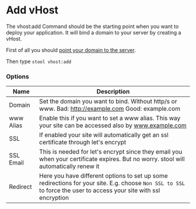 # Add vHost

The vhost:add Command should be the starting point when you want to deploy your application. It will bind a domain to your server by creating a vHost.

First of all you should [point your domain to the server](https://www.digitalocean.com/docs/networking/dns/quickstart/).

Then type `stool vhost:add`

### Options

|Name|Description|
|---|---|
|Domain|Set the domain you want to bind. Without http/s or www. Bad: http://example.com Good: example.com|
|www Alias|Enable this if you want to set a www alias. This way your site can be accessed also by www.example.com|
|SSL|If enabled your site will automatically get an ssl certificate through let's encrypt|
|SSL Email|This is needed for let's encrypt since they email you when your certificate expires. But no worry. stool will automatically renew it|
|Redirect|Here you have different options to set up some redirections for your site. E.g. choose `Non SSL to SSL` to force the user to access your site with ssl encryption|